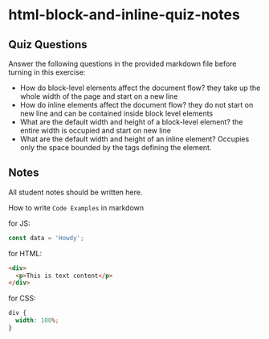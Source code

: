 # html-block-and-inline-quiz-notes

## Quiz Questions

Answer the following questions in the provided markdown file before turning in this exercise:

- How do block-level elements affect the document flow?
  they take up the whole width of the page and start on a new line
- How do inline elements affect the document flow?
  they do not start on new line and can be contained inside block level elements
- What are the default width and height of a block-level element?
  the entire width is occupied and start on new line
- What are the default width and height of an inline element?
  Occupies only the space bounded by the tags defining the element.

## Notes

All student notes should be written here.

How to write `Code Examples` in markdown

for JS:

```javascript
const data = 'Howdy';
```

for HTML:

```html
<div>
  <p>This is text content</p>
</div>
```

for CSS:

```css
div {
  width: 100%;
}
```
